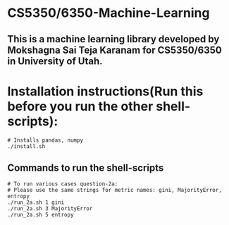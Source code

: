 # CS5350/6350-Machine-Learning
## This is a machine learning library developed by Mokshagna Sai Teja Karanam for CS5350/6350 in University of Utah.

# Installation instructions(Run this before you run the other shell-scripts):
```
# Installs pandas, numpy
./install.sh
```  
  
## Commands to run the shell-scripts
```
# To run various cases question-2a:
# Please use the same strings for metric names: gini, MajorityError, entropy
./run_2a.sh 1 gini
./run_2a.sh 3 MajorityError
./run_2a.sh 5 entropy

```
